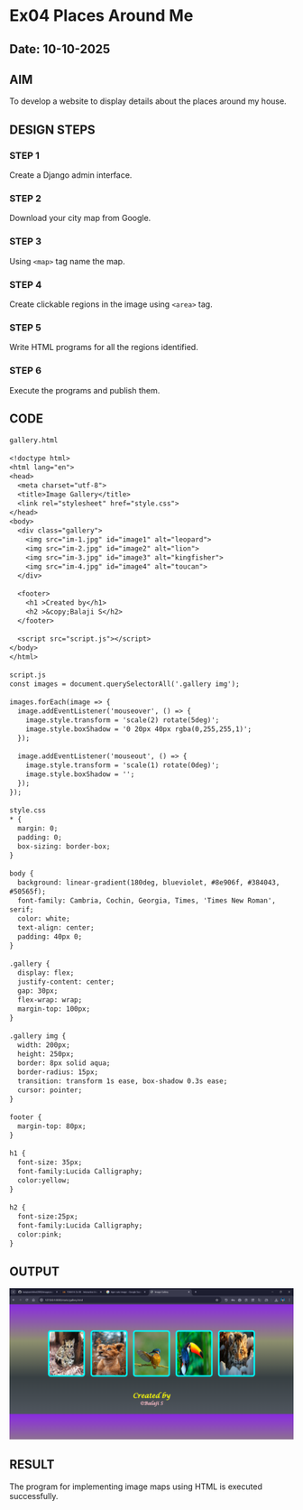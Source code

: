 # Ex04 Places Around Me
## Date: 10-10-2025

## AIM
To develop a website to display details about the places around my house.

## DESIGN STEPS

### STEP 1
Create a Django admin interface.

### STEP 2
Download your city map from Google.

### STEP 3
Using ```<map>``` tag name the map.

### STEP 4
Create clickable regions in the image using ```<area>``` tag.

### STEP 5
Write HTML programs for all the regions identified.

### STEP 6
Execute the programs and publish them.

## CODE
```
gallery.html

<!doctype html>
<html lang="en">
<head>
  <meta charset="utf-8">
  <title>Image Gallery</title>
  <link rel="stylesheet" href="style.css">
</head>
<body>
  <div class="gallery">
    <img src="im-1.jpg" id="image1" alt="leopard">
    <img src="im-2.jpg" id="image2" alt="lion">
    <img src="im-3.jpg" id="image3" alt="kingfisher">
    <img src="im-4.jpg" id="image4" alt="toucan">
  </div>

  <footer>
    <h1 >Created by</h1>
    <h2 >&copy;Balaji S</h2>
  </footer>

  <script src="script.js"></script>
</body>
</html>

script.js
const images = document.querySelectorAll('.gallery img');

images.forEach(image => {
  image.addEventListener('mouseover', () => {
    image.style.transform = 'scale(2) rotate(5deg)';
    image.style.boxShadow = '0 20px 40px rgba(0,255,255,1)';
  });

  image.addEventListener('mouseout', () => {
    image.style.transform = 'scale(1) rotate(0deg)';
    image.style.boxShadow = '';
  });
});

style.css
* {
  margin: 0;
  padding: 0;
  box-sizing: border-box;
}

body {
  background: linear-gradient(180deg, blueviolet, #8e906f, #384043, #50565f);
  font-family: Cambria, Cochin, Georgia, Times, 'Times New Roman', serif;
  color: white;
  text-align: center;
  padding: 40px 0;
}

.gallery {
  display: flex;
  justify-content: center;
  gap: 30px;
  flex-wrap: wrap;
  margin-top: 100px;
}

.gallery img {
  width: 200px;
  height: 250px;
  border: 8px solid aqua;
  border-radius: 15px;
  transition: transform 1s ease, box-shadow 0.3s ease;
  cursor: pointer;
}

footer {
  margin-top: 80px;
}

h1 {
  font-size: 35px;
  font-family:Lucida Calligraphy;
  color:yellow;
}

h2 {
  font-size:25px;
  font-family:Lucida Calligraphy;
  color:pink;
}

```
## OUTPUT

![alt text](<Screenshot 2025-10-17 160504.png>)

## RESULT
The program for implementing image maps using HTML is executed successfully.
